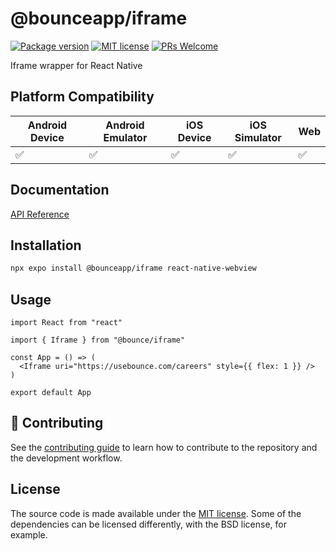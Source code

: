 # @bounceapp/iframe

[![Package version](https://img.shields.io/npm/v/@bounceapp/iframe?style=for-the-badge&labelColor=000000)](https://www.npmjs.com/package/@bounceapp/iframe)
[![MIT license](https://img.shields.io/badge/License-MIT-brightgreen.svg?style=for-the-badge&labelColor=000000)](LICENSE)
[![PRs Welcome](https://img.shields.io/badge/PRs-welcome-hotpink.svg?style=for-the-badge&labelColor=000000)](https://github.com/dcangulo/@bounceapp/iframe/pulls)

Iframe wrapper for React Native

## Platform Compatibility

| Android Device | Android Emulator | iOS Device | iOS Simulator | Web |
| -------------- | ---------------- | ---------- | ------------- | --- |
| ✅             | ✅               | ✅         | ✅            | ✅  |

## Documentation

[API Reference](https://bounceapp.github.io/iframe/)

## Installation

```bash
npx expo install @bounceapp/iframe react-native-webview
```

## Usage

```tsx
import React from "react"

import { Iframe } from "@bounce/iframe"

const App = () => (
  <Iframe uri="https://usebounce.com/careers" style={{ flex: 1 }} />
)

export default App
```

## 👏 Contributing

See the [contributing guide](CONTRIBUTING.md) to learn how to contribute to the repository and the development workflow.

## License

The source code is made available under the [MIT license](LICENSE). Some of the dependencies can be licensed differently, with the BSD license, for example.
